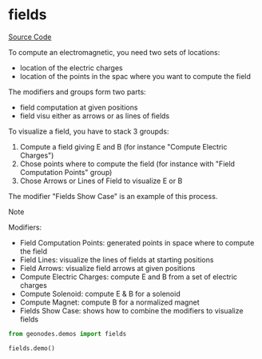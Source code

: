# fields

[Source Code](../demos/fields.py)

To compute an electromagnetic, you need two sets of locations:
- location of the electric charges
- location of the points in the spac where you want to compute the field

The modifiers and groups form two parts:
- field computation at given positions
- field visu either as arrows or as lines of fields

To visualize a field, you have to stack 3 groupds:
1. Compute a field giving E and B (for instance "Compute Electric Charges")
2. Chose points where to compute the field (for instance with "Field Computation Points" group)
3. Chose Arrows or Lines of Field to visualize E or B

The modifier "Fields Show Case" is an example of this process.

> [!NOTE]
> Modifiers:
> - Field Computation Points: generated points in space where to compute the field
> - Field Lines: visualize the lines of fields at starting positions
> - Field Arrows: visualize field arrows at given positions
> - Compute Electric Charges: compute E and B from a set of electric charges
> - Compute Solenoid: compute E & B for a solenoid
> - Compute Magnet: compute B for a normalized magnet
> - Fields Show Case: shows how to combine the modifiers to visualize fields

``` python
from geonodes.demos import fields

fields.demo()
```